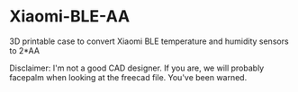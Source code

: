 # Xiaomi-BLE-AA
3D printable case to convert Xiaomi BLE temperature and humidity sensors to 2*AA

Disclaimer: I'm not a good CAD designer. If you are, we will probably facepalm when looking at the freecad file. You've been warned. 
